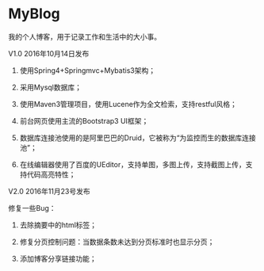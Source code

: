 # MyBlog
我的个人博客，用于记录工作和生活中的大小事。

V1.0 2016年10月14日发布

1. 使用Spring4+Springmvc+Mybatis3架构；

2. 采用Mysql数据库；

3. 使用Maven3管理项目，使用Lucene作为全文检索，支持restful风格；

4. 前台网页使用主流的Bootstrap3 UI框架；

5. 数据库连接池使用的是阿里巴巴的Druid，它被称为“为监控而生的数据库连接池”；

6. 在线编辑器使用了百度的UEditor，支持单图，多图上传，支持截图上传，支持代码高亮特性；

V2.0 2016年11月23号发布

修复一些Bug：
1. 去除摘要中的html标签；

2. 修复分页控制问题：当数据条数未达到分页标准时也显示分页；

3. 添加博客分享链接功能；
